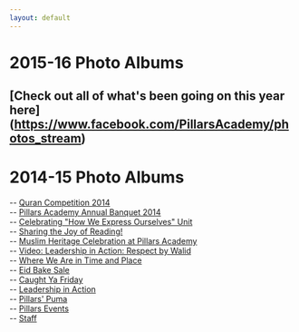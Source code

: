 ```yaml
---
layout: default
---
```

# 2015-16 Photo Albums
## [Check out all of what's been going on this year here] (https://www.facebook.com/PillarsAcademy/photos_stream)
# 2014-15 Photo Albums
 -- [Quran Competition 2014](https://www.facebook.com/media/set/?set=a.625968057491486.1073741841.116191751802455)		
 -- [Pillars Academy Annual Banquet 2014](https://www.facebook.com/media/set/?set=a.601134136641545.1073741840.116191751802455&type=3)		
 -- [Celebrating "How We Express Ourselves" Unit](https://www.facebook.com/media/set/?set=a.577741452314147.1073741838.116191751802455&type=3&uploaded=7)		
 -- [Sharing the Joy of Reading!](https://www.facebook.com/media/set/?set=a.556413361113623.1073741837.116191751802455&type=3&uploaded=2)		
 -- [Muslim Heritage Celebration at Pillars Academy](https://www.facebook.com/media/set/?set=a.556083194479973.1073741836.116191751802455&type=3)		
 -- [Video: Leadership in Action: Respect by Walid](https://www.facebook.com/photo.php?v=546090095479283&notif_t=video_processed)		
 -- [Where We Are in Time and Place](https://www.facebook.com/media/set/?set=a.544359102319049.1073741835.116191751802455&type=1)		
 -- [Eid Bake Sale](https://www.facebook.com/media/set/?set=a.525438160877810.1073741831.116191751802455&type=3)		
 -- [Caught Ya Friday](https://www.facebook.com/media/set/?set=a.525185660903060.1073741828.116191751802455&type=3)		
 -- [Leadership in Action](https://www.facebook.com/media/set/?set=a.539729612781998.1073741832.116191751802455&type=3)		
 -- [Pillars' Puma](https://www.facebook.com/media/set/?set=a.525186810902945.1073741830.116191751802455&type=3)		
 -- [Pillars Events](https://www.facebook.com/media/set/?set=a.540813766006916.1073741834.116191751802455&type=3)		
 -- [Staff](https://www.facebook.com/media/set/?set=a.539729806115312.1073741833.116191751802455&type=3)

